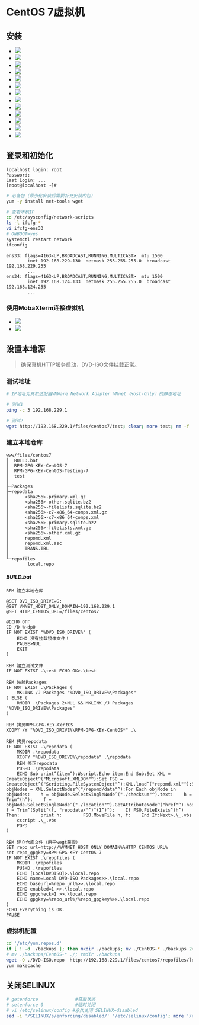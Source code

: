 # CentOS 7虚拟机

## 安装

- ![](./images/vm1.png)
- ![](./images/vm2.png)
- ![](./images/vm3.png)
- ![](./images/adapter.png)
- ![](./images/vm_adapter.png)
- ![](./images/centos7_install.png)
- ![](./images/centos7_kdump.png)
- ![](./images/centos7_net1.png)
- ![](./images/centos7_net2.png)
- ![](./images/centos7_disk1.png)
- ![](./images/centos7_disk2.png)
- ![](./images/centos7_disk3.png)
- ![](./images/centos7_root.png)

## 登录和初始化

```
localhost login: root
Password:
Last Login: ...
[root@localhost ~]#
```

```bash
# 必备包（最小化安装后需要补充安装的包）
yum -y install net-tools wget

# 查看本机IP
cd /etc/sysconfig/network-scripts
ls -l ifcfg-*
vi ifcfg-ens33
# ONBOOT=yes
systemctl restart network
ifconfig
```

```
ens33: flags=4163<UP,BROADCAST,RUNNING,MULTICAST>  mtu 1500
        inet 192.168.229.130  netmask 255.255.255.0  broadcast 192.168.229.255
        ...
ens34: flags=4163<UP,BROADCAST,RUNNING,MULTICAST>  mtu 1500
        inet 192.168.124.133  netmask 255.255.255.0  broadcast 192.168.124.255
        ...
```

### 使用MobaXterm连接虚拟机

- ![](./images/moba1.png)
- ![](./images/moba2.png)

## 设置本地源

>确保真机HTTP服务启动，DVD-ISO文件挂载正常。

### 测试地址

```bash
# IP地址为真机适配器VMWare Network Adapter VMnet（Host-Only）的静态地址

# 测试1
ping -c 3 192.168.229.1

# 测试2
wget http://192.168.229.1/files/centos7/test; clear; more test; rm -f ./test
```

### 建立本地仓库

```
www/files/centos7
│  BUILD.bat
│  RPM-GPG-KEY-CentOS-7
│  RPM-GPG-KEY-CentOS-Testing-7
│  test
│
├─Packages
├─repodata
│      <sha256>-primary.xml.gz
│      <sha256>-other.sqlite.bz2
│      <sha256>-filelists.sqlite.bz2
│      <sha256>-c7-x86_64-comps.xml.gz
│      <sha256>-c7-x86_64-comps.xml
│      <sha256>-primary.sqlite.bz2
│      <sha256>-filelists.xml.gz
│      <sha256>-other.xml.gz
│      repomd.xml
│      repomd.xml.asc
│      TRANS.TBL
│
└─repofiles
        local.repo
```

#### *BUILD.bat*

```batch
REM 建立本地仓库

@SET DVD_ISO_DRIVE=G:
@SET VMNET_HOST_ONLY_DOMAIN=192.168.229.1
@SET HTTP_CENTOS_URL=/files/centos7

@ECHO OFF
CD /D %~dp0
IF NOT EXIST "%DVD_ISO_DRIVE%" (
    ECHO 没有挂载镜像文件！
    PAUSE>NUL
    EXIT
)

REM 建立测试文件
IF NOT EXIST .\test ECHO OK>.\test

REM 映射Packages
IF NOT EXIST .\Packages (
    MKLINK /J Packages "%DVD_ISO_DRIVE%\Packages"
) ELSE (
    RMDIR .\Packages 2>NUL && MKLINK /J Packages "%DVD_ISO_DRIVE%\Packages"
)

REM 拷贝RPM-GPG-KEY-CentOS
XCOPY /Y "%DVD_ISO_DRIVE%\RPM-GPG-KEY-CentOS*" .\

REM 拷贝repodata
IF NOT EXIST .\repodata (
    MKDIR .\repodata
    XCOPY "%DVD_ISO_DRIVE%\repodata" .\repodata
    REM 修正repodata
    PUSHD .\repodata
    ECHO Sub print^(item^):Wscript.Echo item:End Sub:Set XML = CreateObject^("Microsoft.XMLDOM"^):Set FSO = CreateObject^("Scripting.FileSystemObject"^):XML.load^("repomd.xml"^):Set objNodes = XML.SelectNodes^("/repomd/data"^):For Each objNode in objNodes:    h = objNode.SelectSingleNode^("./checksum"^).text:    h = Trim^(h^):    f = objNode.SelectSingleNode^("./location"^).GetAttributeNode^("href"^).nodevalue:    f = Trim^(Split^(f, "repodata/"^)^(1^)^):    If FSO.FileExists^(h^) Then:        print h:        FSO.MoveFile h, f:    End If:Next>.\_.vbs
    cscript .\_.vbs
    POPD
)

REM 建立仓库文件（用于wegt获取）
SET repo_url=http://%VMNET_HOST_ONLY_DOMAIN%%HTTP_CENTOS_URL%
set repo_gpgkey=RPM-GPG-KEY-CentOS-7
IF NOT EXIST .\repofiles (
    MKDIR .\repofiles
    PUSHD .\repofiles
    ECHO [LocalDVDISO]>.\local.repo
    ECHO name=Local DVD-ISO Packages>>.\local.repo
    ECHO baseurl=%repo_url%>>.\local.repo
    ECHO enabled=1 >>.\local.repo
    ECHO gpgcheck=1 >>.\local.repo
    ECHO gpgkey=%repo_url%/%repo_gpgkey%>>.\local.repo
)
ECHO Everything is OK.
PAUSE
```

### 虚拟机配置

```bash
cd '/etc/yum.repos.d'
if [ ! -d ./backups ]; then mkdir ./backups; mv ./CentOS-* ./backups 2>/dev/null || echo Nothing will be moved.; fi
# mv ./backups/CentOS-* ./; rmdir ./backups
wget -O ./DVD-ISO.repo  http://192.168.229.1/files/centos7/repofiles/local.repo
yum makecache
```

## 关闭SELINUX

```bash
# getenforce              #获取状态
# setenforce 0            #临时关闭
# vi /etc/selinux/config #永久关闭 SELINUX=disabled
sed -i '/SELINUX/s/enforcing/disabled/' '/etc/selinux/config'; more '/etc/selinux/config'
```
